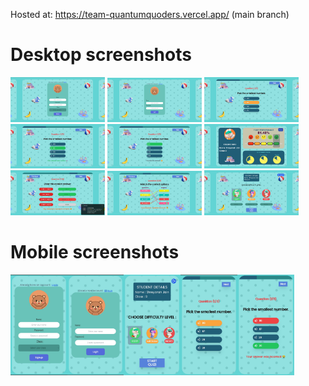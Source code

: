 Hosted at: https://team-quantumquoders.vercel.app/ (main branch)
<h1>Desktop screenshots</h1>
<div style="display= flex; gap=10px;">
  <img src="./public/Screenshot 2024-02-01 225442.png" width="30%">
  <img src="./public/Screenshot 2024-02-04 221517.png" width="30%">
  <img src="./public/Screenshot 2024-02-01 230544.png" width="30%">
  <img src="./public/Screenshot 2024-02-01 230558.png" width="30%">
  <img src="./public/Screenshot 2024-02-01 225405.png" width="30%">
  <img src="./public/Screenshot 2024-02-04 221055.png" width="30%">
  <img src="./public/Screenshot 2024-02-04 220814.png" width="30%">
  <img src="./public/Screenshot 2024-02-04 220800.png" width="30%">
  <img src="./public/Screenshot 2024-02-04 220203.png" width="30%">
</div>

<h1>Mobile screenshots</h1>
<div style="display: flex; gap=10px;">
  <img src="./public/Screenshot_20240201-230410.jpg" width="18%">
  <img src="./public/Screenshot_20240201-230338.jpg" width="18%">
  <img src="./public/Screenshot_20240201-225710~2.jpg" width="18%">
  <img src="./public/Screenshot_20240201-230054~2.jpg" width="18%">
  <img src="./public/Screenshot_20240201-230059~2.jpg" width="18%">
</div>
